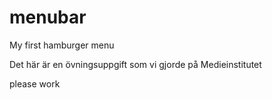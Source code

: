 # menubar
My first hamburger menu

Det här är en övningsuppgift som vi gjorde på Medieinstitutet

please work
